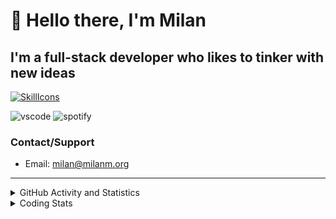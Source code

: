 # 👋 Hello there, I'm Milan
## I'm a full-stack developer who likes to tinker with new ideas
[![SkillIcons](https://skillicons.dev/icons?i=js,ts,nextjs,tailwind,html,go,bash,git,nginx,prisma,kubernetes,docker,linux)](https://skillicons.dev)

![vscode](https://nocache.advaith.workers.dev?url=https://img.shields.io/endpoint?url=https://dev.discordprofiles.me/api/badge/vscode/423203831971708958)
![spotify](https://nocache.advaith.workers.dev?url=https://img.shields.io/endpoint?url=https://dev.discordprofiles.me/api/badge/spotify/423203831971708958)

### Contact/Support

- Email: [milan@milanm.org](mailto:milan@milanm.org)
 
---
 
<details>
  <summary>GitHub Activity and Statistics</summary>
  <img src="/github-metrics.svg" />
</details>
<details>
  <summary>Coding Stats</summary>
  <!--START_SECTION:waka-->

```txt
TypeScript   2 hrs 36 mins   █████████████░░░░░░░░░░░░   51.79 %
JSON         1 hr 12 mins    ██████░░░░░░░░░░░░░░░░░░░   24.17 %
Docker       1 hr 6 mins     █████▓░░░░░░░░░░░░░░░░░░░   22.03 %
JavaScript   2 mins          ▒░░░░░░░░░░░░░░░░░░░░░░░░   00.73 %
TSConfig     1 min           ░░░░░░░░░░░░░░░░░░░░░░░░░   00.45 %
```

<!--END_SECTION:waka-->
</details>
